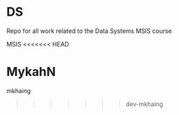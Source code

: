 # DS
Repo for all work related to the Data Systems MSIS course

MSIS
<<<<<<< HEAD

MykahN
=======
mkhaing
>>>>>>> dev-mkhaing
